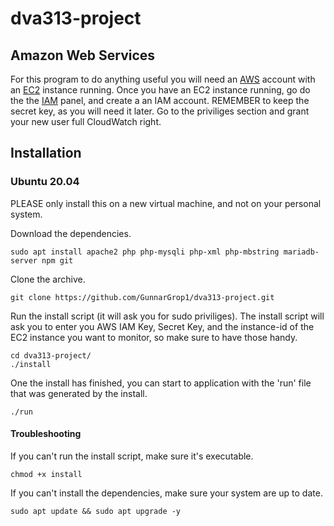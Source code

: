 # dva313-project

## Amazon Web Services
For this program to do anything useful you will need an [AWS](https://aws.amazon.com/) account with an [EC2](https://console.aws.amazon.com/ec2/v2) instance running.
Once you have an EC2 instance running, go do the the [IAM](https://console.aws.amazon.com/iam) panel, and create a an IAM account.
REMEMBER to keep the secret key, as you will need it later. Go to the priviliges section and grant your new user full CloudWatch right.

## Installation

### Ubuntu 20.04
PLEASE only install this on a new virtual machine, and not on your personal system.

Download the dependencies.
```
sudo apt install apache2 php php-mysqli php-xml php-mbstring mariadb-server npm git
```
Clone the archive.
```
git clone https://github.com/GunnarGrop1/dva313-project.git
```
Run the install script (it will ask you for sudo priviliges).
The install script will ask you to enter you AWS IAM Key, Secret Key, and the instance-id of the EC2 instance you want to monitor,
so make sure to have those handy.
```
cd dva313-project/
./install
```
One the install has finished, you can start to application with the 'run' file that was generated by the install.
```
./run
```
#### Troubleshooting
If you can't run the install script, make sure it's executable.
```
chmod +x install
```

If you can't install the dependencies, make sure your system are up to date.
```
sudo apt update && sudo apt upgrade -y
```
